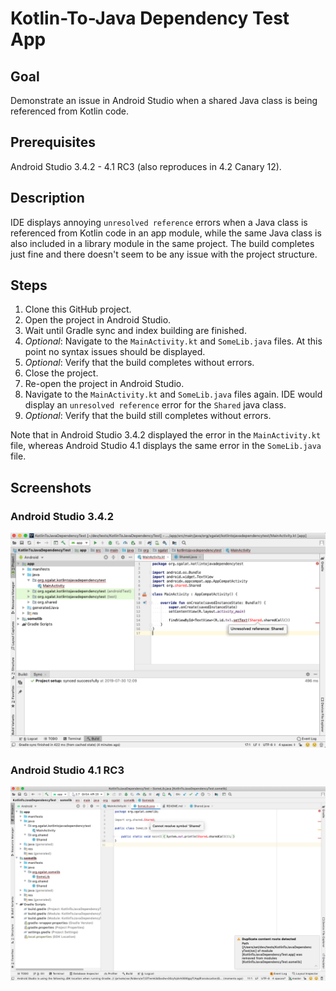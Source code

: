 # Kotlin-To-Java Dependency Test App

## Goal

Demonstrate an issue in Android Studio when a shared Java class is being referenced from Kotlin code.

## Prerequisites

Android Studio 3.4.2 - 4.1 RC3 (also reproduces in 4.2 Canary 12).

## Description

IDE displays annoying `unresolved reference` errors when a Java class is referenced from Kotlin code in an app module, while the same Java class is also included in a library module in the same project. The build completes just fine and there doesn't seem to be any issue with the project structure.

## Steps

1. Clone this GitHub project.
2. Open the project in Android Studio.
3. Wait until Gradle sync and index building are finished.
4. *Optional*: Navigate to the `MainActivity.kt` and `SomeLib.java` files. At this point no syntax issues should be displayed.
5. *Optional*: Verify that the build completes without errors.
5. Close the project.
6. Re-open the project in Android Studio.
7. Navigate to the `MainActivity.kt` and `SomeLib.java` files again. IDE would display an `unresolved reference` error for the `Shared` java class.
8. *Optional*: Verify that the build still completes without errors.

Note that in Android Studio 3.4.2 displayed the error in the `MainActivity.kt` file, whereas Android Studio 4.1 displays the same error in the `SomeLib.java` file.

## Screenshots

### Android Studio 3.4.2

![screenshot](screenshot.png)

### Android Studio 4.1 RC3

![screenshot](screenshot_as4.1.png)
